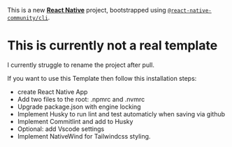 This is a new [**React Native**](https://reactnative.dev) project, bootstrapped using [`@react-native-community/cli`](https://github.com/react-native-community/cli).

# This is currently not a real template

I currently struggle to rename the project after pull.

If you want to use this Template then follow this installation steps:

- create React Native App
- Add two files to the root: .npmrc and .nvmrc
- Upgrade package.json with engine locking
- Implement Husky to run lint and test automaticly when saving via github
- Implement Commitlint and add to Husky
- Optional: add Vscode settings
- Implement NativeWind for Tailwindcss styling.
